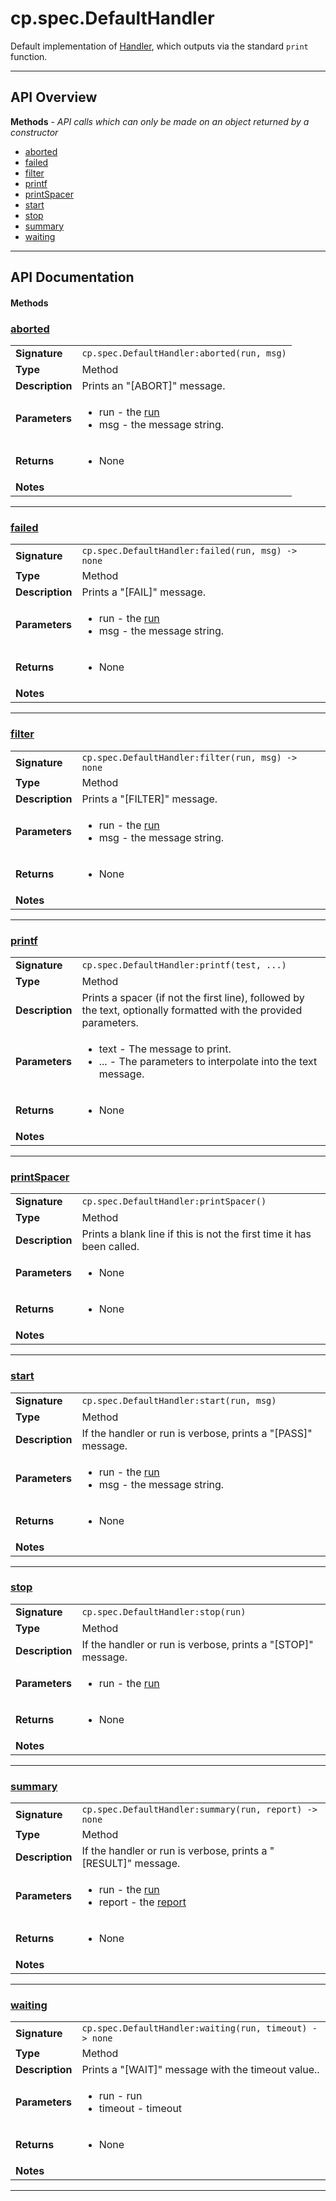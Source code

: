 # cp.spec.DefaultHandler

Default implementation of [Handler](cp.spec.Handler.md), which
outputs via the standard `print` function.

---

## API Overview
**Methods** - _API calls which can only be made on an object returned by a constructor_
 * [aborted](#aborted)
 * [failed](#failed)
 * [filter](#filter)
 * [printf](#printf)
 * [printSpacer](#printspacer)
 * [start](#start)
 * [stop](#stop)
 * [summary](#summary)
 * [waiting](#waiting)


---

## API Documentation

#### Methods


### [aborted](#aborted)

|                                             |                                                                                     |
| --------------------------------------------|-------------------------------------------------------------------------------------|
| **Signature**                               | `cp.spec.DefaultHandler:aborted(run, msg)`                                                                    |
| **Type**                                    | Method                                                                     |
| **Description**                             | Prints an "[ABORT]" message.                                                                     |
| **Parameters**                              | <ul><li>run      - the [run](cp.spec.Run.md)</li><li>msg       - the message string.</li></ul> |
| **Returns**                                 | <ul><li>None</li></ul>          |
| **Notes**                                   | <ul></ul> |

---


### [failed](#failed)

|                                             |                                                                                     |
| --------------------------------------------|-------------------------------------------------------------------------------------|
| **Signature**                               | `cp.spec.DefaultHandler:failed(run, msg) -> none`                                                                    |
| **Type**                                    | Method                                                                     |
| **Description**                             | Prints a "[FAIL]" message.                                                                     |
| **Parameters**                              | <ul><li>run      - the [run](cp.spec.Run.md)</li><li>msg       - the message string.</li></ul> |
| **Returns**                                 | <ul><li>None</li></ul>          |
| **Notes**                                   | <ul></ul> |

---


### [filter](#filter)

|                                             |                                                                                     |
| --------------------------------------------|-------------------------------------------------------------------------------------|
| **Signature**                               | `cp.spec.DefaultHandler:filter(run, msg) -> none`                                                                    |
| **Type**                                    | Method                                                                     |
| **Description**                             | Prints a "[FILTER]" message.                                                                     |
| **Parameters**                              | <ul><li>run      - the [run](cp.spec.Run.md)</li><li>msg       - the message string.</li></ul> |
| **Returns**                                 | <ul><li>None</li></ul>          |
| **Notes**                                   | <ul></ul> |

---


### [printf](#printf)

|                                             |                                                                                     |
| --------------------------------------------|-------------------------------------------------------------------------------------|
| **Signature**                               | `cp.spec.DefaultHandler:printf(test, ...)`                                                                    |
| **Type**                                    | Method                                                                     |
| **Description**                             | Prints a spacer (if not the first line), followed by the text, optionally formatted with the provided parameters.                                                                     |
| **Parameters**                              | <ul><li>text - The message to print.</li><li>... - The parameters to interpolate into the text message.</li></ul> |
| **Returns**                                 | <ul><li>None</li></ul>          |
| **Notes**                                   | <ul></ul> |

---


### [printSpacer](#printspacer)

|                                             |                                                                                     |
| --------------------------------------------|-------------------------------------------------------------------------------------|
| **Signature**                               | `cp.spec.DefaultHandler:printSpacer()`                                                                    |
| **Type**                                    | Method                                                                     |
| **Description**                             | Prints a blank line if this is not the first time it has been called.                                                                     |
| **Parameters**                              | <ul><li>None</li></ul> |
| **Returns**                                 | <ul><li>None</li></ul>          |
| **Notes**                                   | <ul></ul> |

---


### [start](#start)

|                                             |                                                                                     |
| --------------------------------------------|-------------------------------------------------------------------------------------|
| **Signature**                               | `cp.spec.DefaultHandler:start(run, msg)`                                                                    |
| **Type**                                    | Method                                                                     |
| **Description**                             | If the handler or run is verbose, prints a "[PASS]" message.                                                                     |
| **Parameters**                              | <ul><li>run - the [run](cp.spec.Run.md)</li><li>msg - the message string.</li></ul> |
| **Returns**                                 | <ul><li>None</li></ul>          |
| **Notes**                                   | <ul></ul> |

---


### [stop](#stop)

|                                             |                                                                                     |
| --------------------------------------------|-------------------------------------------------------------------------------------|
| **Signature**                               | `cp.spec.DefaultHandler:stop(run)`                                                                    |
| **Type**                                    | Method                                                                     |
| **Description**                             | If the handler or run is verbose, prints a "[STOP]" message.                                                                     |
| **Parameters**                              | <ul><li>run - the [run](cp.spec.Run.md)</li></ul> |
| **Returns**                                 | <ul><li>None</li></ul>          |
| **Notes**                                   | <ul></ul> |

---


### [summary](#summary)

|                                             |                                                                                     |
| --------------------------------------------|-------------------------------------------------------------------------------------|
| **Signature**                               | `cp.spec.DefaultHandler:summary(run, report) -> none`                                                                    |
| **Type**                                    | Method                                                                     |
| **Description**                             | If the handler or run is verbose, prints a "[RESULT]" message.                                                                     |
| **Parameters**                              | <ul><li>run      - the [run](cp.spec.Run.md)</li><li>report    - the [report](cp.spec.Report.md)</li></ul> |
| **Returns**                                 | <ul><li>None</li></ul>          |
| **Notes**                                   | <ul></ul> |

---


### [waiting](#waiting)

|                                             |                                                                                     |
| --------------------------------------------|-------------------------------------------------------------------------------------|
| **Signature**                               | `cp.spec.DefaultHandler:waiting(run, timeout) -> none`                                                                    |
| **Type**                                    | Method                                                                     |
| **Description**                             | Prints a "[WAIT]" message with the timeout value..                                                                     |
| **Parameters**                              | <ul><li>run - run</li><li>timeout - timeout</li></ul> |
| **Returns**                                 | <ul><li>None</li></ul>          |
| **Notes**                                   | <ul></ul> |

---

